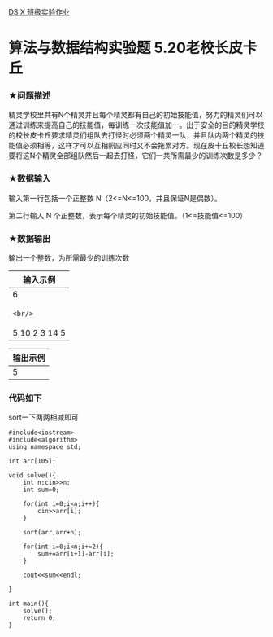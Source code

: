 [DS X 班级实验作业](http://ds.fzu.edu.cn/std/exp/bf5279a1-1205-4fac-86cd-dc2b5a821f48/c6953e9f-2da4-4257-bf41-efa1564380a4/fe83ad12-2481-454a-ad05-032874bcaa27/)

# 算法与数据结构实验题 5.20老校长皮卡丘

### ★问题描述

精灵学校里共有N个精灵并且每个精灵都有自己的初始技能值，努力的精灵们可以通过训练来提高自己的技能值，每训练一次技能值加一。出于安全的目的精灵学校的校长皮卡丘要求精灵们组队去打怪时必须两个精灵一队，并且队内两个精灵的技能值必须相等，这样才可以互相照应同时又不会拖累对方。现在皮卡丘校长想知道要将这N个精灵全部组队然后一起去打怪，它们一共所需最少的训练次数是多少？

### ★数据输入

输入第一行包括一个正整数 N（2<=N<=100，并且保证N是偶数）。

第二行输入 N 个正整数，表示每个精灵的初始技能值。（1<=技能值<=100）

### ★数据输出

输出一个整数，为所需最少的训练次数

|输入示例|
|---|
|6<br><br>`<br/>`<br><br>5 10 2 3 14 5|

|输出示例|
|---|
|5|

### 代码如下

sort一下两两相减即可

```
#include<iostream>
#include<algorithm>
using namespace std;

int arr[105];

void solve(){
    int n;cin>>n;
    int sum=0;
    
    for(int i=0;i<n;i++){
        cin>>arr[i];
    }

    sort(arr,arr+n);

    for(int i=0;i<n;i+=2){
        sum+=arr[i+1]-arr[i];
    }

    cout<<sum<<endl;

}

int main(){
    solve();
    return 0;
}
```
